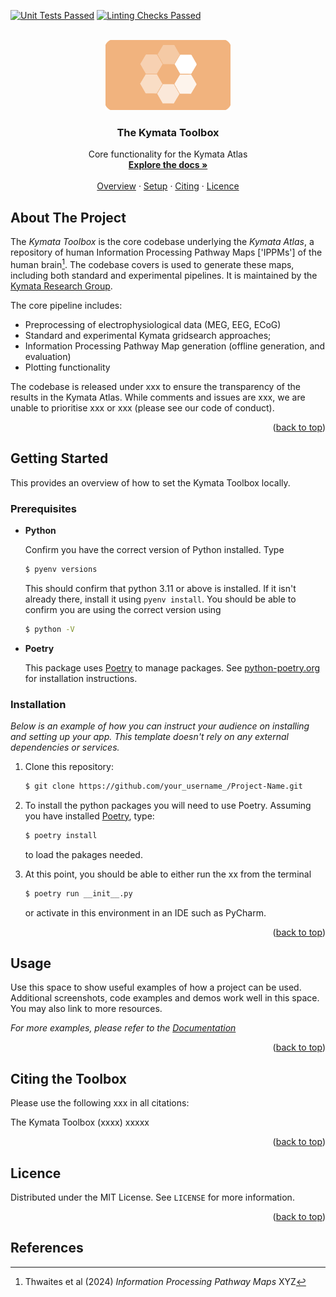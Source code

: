 [![Unit Tests Passed](https://github.com/kymata-atlas/kymata-toolbox/actions/workflows/perform-unit-tests.yml/badge.svg)](https://github.com/kymata-atlas/kymata-toolbox/actions/workflows/perform-unit-tests.yml)
[![Linting Checks Passed](https://github.com/kymata-atlas/kymata-toolbox/actions/workflows/lint-and-check-formatting.yml/badge.svg)](https://github.com/kymata-atlas/kymata-toolbox/actions/workflows/lint-and-check-formatting.yml)

<!-- PROJECT LOGO -->
<br />
<div align="center">
  <a href="https://github.com/othneildrew/Best-README-Template">
    <img src="docs/assets/images/toolbox_logo.png" alt="Logo" width="200" height="112">
  </a>

  <h3 align="center">The Kymata Toolbox</h3>

  <p align="center">
    Core functionality for the Kymata Atlas
    <br />
    <a href="#xxx"><strong>Explore the docs »</strong></a>
    <br />
    <br />
    <a href="#About The Project">Overview</a>
    ·
    <a href="#Getting Started">Setup</a>
    ·
    <a href="#Citing the Toolbox">Citing</a>
    ·
    <a href="#Licence">Licence</a>

  </p>
</div>

## About The Project

The _Kymata Toolbox_ is the core codebase underlying the _Kymata Atlas_, a repository of human Information Processing
Pathway Maps ['IPPMs'] of the human brain[^1]. The codebase covers is used to generate these maps, including both
standard and experimental pipelines. It is maintained by the [Kymata Research Group](https://kymata.org).

The core pipeline includes:
* Preprocessing of electrophysiological data (MEG, EEG, ECoG)
* Standard and experimental Kymata gridsearch approaches;
* Information Processing Pathway Map generation (offline generation, and evaluation)
* Plotting functionality

The codebase is released under xxx to ensure the transparency of the results in the Kymata Atlas. While comments and
issues are xxx, we are unable to prioritise xxx or xxx (please see our code of conduct).

<p align="right">(<a href="#readme-top">back to top</a>)</p>

<!-- GETTING STARTED -->
## Getting Started

This provides an overview of how to set the Kymata Toolbox locally.

### Prerequisites

* **Python**

   Confirm you have the correct version of Python installed. Type
   ```sh
   $ pyenv versions
   ```
   This should confirm that python 3.11 or above is installed. If it isn't already there,
   install it using `pyenv install`. You should be able to confirm
   you are using the correct version using
   ```sh
   $ python -V
   ```
* **Poetry**

  This package uses [Poetry](https://python-poetry.org/) to manage packages. See [python-poetry.org](https://python-poetry.org/docs/#installing-with-the-official-installer) for installation instructions.

### Installation

_Below is an example of how you can instruct your audience on installing and setting up your app. This template doesn't rely on any external dependencies or services._

1. Clone this repository:
   ```sh
   $ git clone https://github.com/your_username_/Project-Name.git
   ```
3. To install the python packages you will need to use Poetry. Assuming you have installed [Poetry](https://python-poetry.org/docs/#installing-with-the-official-installer), 
   type:
   ```sh
   $ poetry install
   ```
   to load the pakages needed.

4. At this point, you should be able to either run the xx from the terminal
   ```sh
   $ poetry run __init__.py
   ```
   or activate in this environment in an IDE such as PyCharm.

<p align="right">(<a href="#readme-top">back to top</a>)</p>

<!-- USAGE EXAMPLES -->
## Usage

Use this space to show useful examples of how a project can be used. Additional screenshots, code examples and demos work well in this space. You may also link to more resources.

_For more examples, please refer to the [Documentation](https://example.com)_

<p align="right">(<a href="#readme-top">back to top</a>)</p>

## Citing the Toolbox

Please use the following xxx in all citations: 

The Kymata Toolbox (xxxx) xxxxx

<p align="right">(<a href="#readme-top">back to top</a>)</p>

<!-- LICENSE -->
## Licence

Distributed under the MIT License. See `LICENSE` for more information.

<p align="right">(<a href="#readme-top">back to top</a>)</p>


<!-- LICENSE -->
## References

[^1]: Thwaites et al (2024) _Information Processing Pathway Maps_ XYZ
[^2]: Thwaites et al (2024) _The Kymata Atlas_ XYZ
